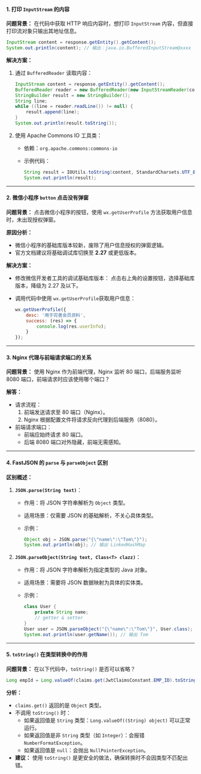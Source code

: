 #### **1. 打印 `InputStream` 的内容**

**问题背景：**
在代码中获取 HTTP 响应内容时，想打印 `InputStream` 内容，但直接打印流对象只输出其地址信息。

```java
InputStream content = response.getEntity().getContent();
System.out.println(content); // 输出：java.io.BufferedInputStream@xxxx
```

**解决方案：**

1. 通过 `BufferedReader` 读取内容：

   ```java
   InputStream content = response.getEntity().getContent();
   BufferedReader reader = new BufferedReader(new InputStreamReader(content));
   StringBuilder result = new StringBuilder();
   String line;
   while ((line = reader.readLine()) != null) {
       result.append(line);
   }
   System.out.println(result.toString());
   ```

2. 使用 Apache Commons IO 工具类：

   - 依赖：`org.apache.commons:commons-io`

   - 示例代码：

     ```java
     String result = IOUtils.toString(content, StandardCharsets.UTF_8);
     System.out.println(result);
     ```

------

#### **2. 微信小程序 `button` 点击没有弹窗**

**问题背景：**
点击微信小程序的按钮，使用 `wx.getUserProfile` 方法获取用户信息时，未出现授权弹窗。

**原因分析：**

- 微信小程序的基础库版本较新，废除了用户信息授权的弹窗逻辑。
- 官方文档建议将基础调试库切换至 **2.27** 或更低版本。

**解决方案：**

- 修改微信开发者工具的调试基础库版本：
  点击右上角的设置按钮，选择基础库版本，降级为 2.27 及以下。

- 调用代码中使用 `wx.getUserProfile`获取用户信息：

  ```javascript
  wx.getUserProfile({
      desc: '用于完善会员资料',
      success: (res) => {
          console.log(res.userInfo);
      }
  });
  ```

------

#### **3. Nginx 代理与前端请求端口的关系**

**问题背景：**
使用 Nginx 作为前端代理，Nginx 监听 80 端口，后端服务监听 8080 端口，前端请求时应该使用哪个端口？

**解答：**

- 请求流程：
  1. 前端发送请求至 80 端口（Nginx）。
  2. Nginx 根据配置文件将请求反向代理到后端服务（8080）。
- 前端请求端口：
  - 前端应始终请求 80 端口。
  - 后端 8080 端口对外隐藏，前端无需感知。

------

#### **4. FastJSON 的 `parse` 与 `parseObject` 区别**

**区别概述：**

1. **`JSON.parse(String text)`**：

   - 作用：将 JSON 字符串解析为 `Object` 类型。

   - 适用场景：仅需要 JSON 的基础解析，不关心具体类型。

   - 示例：

     ```java
     Object obj = JSON.parse("{\"name\":\"Tom\"}");
     System.out.println(obj); // 输出 LinkedHashMap
     ```

2. **`JSON.parseObject(String text, Class<T> clazz)`**：

   - 作用：将 JSON 字符串解析为指定类型的 Java 对象。

   - 适用场景：需要将 JSON 数据映射为具体的实体类。

   - 示例：

     ```java
     class User {
         private String name;
         // getter & setter
     }
     User user = JSON.parseObject("{\"name\":\"Tom\"}", User.class);
     System.out.println(user.getName()); // 输出 Tom
     ```

------

#### **5. `toString()` 在类型转换中的作用**

**问题背景：**
在以下代码中，`toString()` 是否可以省略？

```java
Long empId = Long.valueOf(claims.get(JwtClaimsConstant.EMP_ID).toString());
```

**分析：**

- `claims.get()` 返回的是 `Object` 类型。
- 不调用 `toString()` 时：
  - 如果返回值是 `String` 类型：`Long.valueOf((String) object)` 可以正常运行。
  - 如果返回值是非 `String` 类型（如 `Integer`）：会报错 `NumberFormatException`。
  - 如果返回值是 `null`：会抛出 `NullPointerException`。
- **建议：** 使用 `toString()` 是更安全的做法，确保转换时不会因类型不匹配出错。

